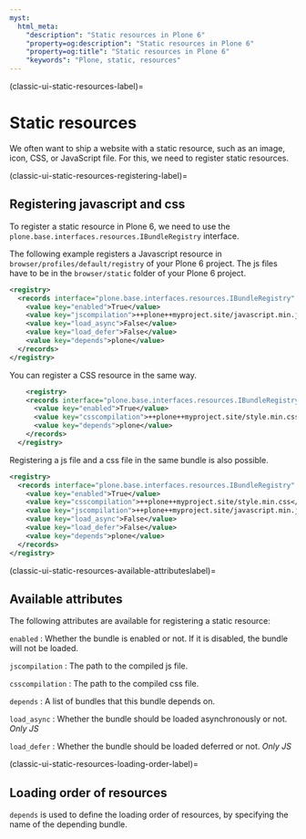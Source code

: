 ```yaml
---
myst:
  html_meta:
    "description": "Static resources in Plone 6"
    "property=og:description": "Static resources in Plone 6"
    "property=og:title": "Static resources in Plone 6"
    "keywords": "Plone, static, resources"
---
```


(classic-ui-static-resources-label)=

# Static resources

We often want to ship a website with a static resource, such as an image, icon, CSS, or JavaScript file.
For this, we need to register static resources.


(classic-ui-static-resources-registering-label)=
## Registering javascript and css

To register a static resource in Plone 6, we need to use the `plone.base.interfaces.resources.IBundleRegistry` interface.

The following example registers a Javascript resource in `browser/profiles/default/registry` of your Plone 6 project.
The js files have to be in the `browser/static` folder of your Plone 6 project.

```xml
<registry>
  <records interface="plone.base.interfaces.resources.IBundleRegistry" prefix="plone.bundles/jscript">
    <value key="enabled">True</value>
    <value key="jscompilation">++plone++myproject.site/javascript.min.js</value>
    <value key="load_async">False</value> 
    <value key="load_defer">False</value>
    <value key="depends">plone</value>
  </records>
</registry>
```

You can register a CSS resource in the same way.
  
```xml
    <registry>
    <records interface="plone.base.interfaces.resources.IBundleRegistry" prefix="plone.bundles/css">
      <value key="enabled">True</value>
      <value key="csscompilation">++plone++myproject.site/style.min.css</value>
      <value key="depends">plone</value>
    </records>
  </registry>
```

Registering a js file and a css file in the same bundle is also possible.

```xml 
<registry>
  <records interface="plone.base.interfaces.resources.IBundleRegistry" prefix="plone.bundles/css">
    <value key="enabled">True</value>
    <value key="csscompilation">++plone++myproject.site/style.min.css</value>
    <value key="jscompilation">++plone++myproject.site/javascript.min.js</value>
    <value key="load_async">False</value> 
    <value key="load_defer">False</value>
    <value key="depends">plone</value>
  </records>
</registry>
```

(classic-ui-static-resources-available-attributeslabel)=

## Available attributes

The following attributes are available for registering a static resource:

`enabled`
:  Whether the bundle is enabled or not. If it is disabled, the bundle will not be loaded.

`jscompilation`
:  The path to the compiled js file.

`csscompilation`
:  The path to the compiled css file.

`depends`
:  A list of bundles that this bundle depends on.

`load_async`
:  Whether the bundle should be loaded asynchronously or not. *Only JS*

`load_defer`
:  Whether the bundle should be loaded deferred or not. *Only JS*


(classic-ui-static-resources-loading-order-label)=

## Loading order of resources

`depends` is used to define the loading order of resources, by specifying the name of the depending bundle.